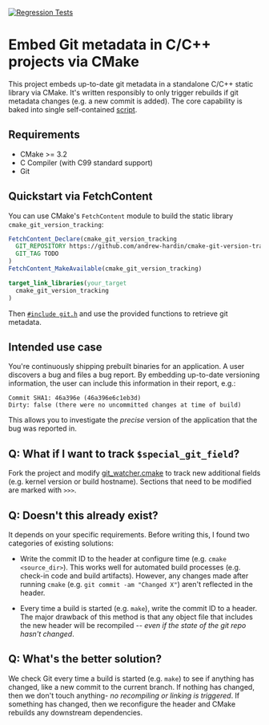 [![Regression Tests](https://github.com/andrew-hardin/cmake-git-version-tracking/actions/workflows/main.yml/badge.svg)](https://github.com/andrew-hardin/cmake-git-version-tracking/actions/workflows/main.yml)
# Embed Git metadata in C/C++ projects via CMake
This project embeds up-to-date git metadata in a standalone C/C++ static library via CMake.
It's written responsibly to only trigger rebuilds if git metadata changes (e.g. a new commit is added).
The core capability is baked into single self-contained
[script](git_watcher.cmake).

## Requirements
- CMake >= 3.2
- C Compiler (with C99 standard support)
- Git

## Quickstart via FetchContent
You can use CMake's `FetchContent` module to build the static library `cmake_git_version_tracking`:
```cmake
FetchContent_Declare(cmake_git_version_tracking                   
  GIT_REPOSITORY https://github.com/andrew-hardin/cmake-git-version-tracking.git
  GIT_TAG TODO
)
FetchContent_MakeAvailable(cmake_git_version_tracking)

target_link_libraries(your_target
  cmake_git_version_tracking
)
```
Then [`#include git.h`](./git.h) and use the provided functions to retrieve git metadata.

## Intended use case
You're continuously shipping prebuilt binaries for an
application. A user discovers a bug and files a bug report.
By embedding up-to-date versioning information, the user
can include this information in their report, e.g.:

```
Commit SHA1: 46a396e (46a396e6c1eb3d)
Dirty: false (there were no uncommitted changes at time of build)
```

This allows you to investigate the _precise_ version of the
application that the bug was reported in.

## Q: What if I want to track `$special_git_field`?
Fork the project and modify [git_watcher.cmake](git_watcher.cmake)
to track new additional fields (e.g. kernel version or build hostname).
Sections that need to be modified are marked with `>>>`.

## Q: Doesn't this already exist?
It depends on your specific requirements. Before writing this, I
found two categories of existing solutions:

- Write the commit ID to the header at configure time (e.g. `cmake <source_dir>`).
  This works well for automated build processes (e.g. check-in code and build artifacts).
  However, any changes made after running `cmake`
  (e.g. `git commit -am "Changed X"`) aren't reflected in the header.

- Every time a build is started (e.g. `make`), write the commit ID to a header.
  The major drawback of this method is that any object file that includes the new
  header will be recompiled -- _even if the state of the git repo hasn't changed_.

## Q: What's the better solution?
We check Git every time a build is started (e.g. `make`) to see if anything has changed,
like a new commit to the current branch. If nothing has changed, then we don't
touch anything- _no recompiling or linking is triggered_. If something has changed, then we
reconfigure the header and CMake rebuilds any downstream dependencies.
